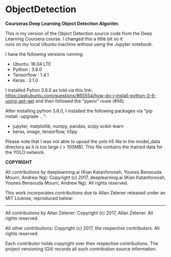 # ObjectDetection
**Courseras Deep Learning Object Detection Algoritm**.

This is my version of the Object Detection source code from the Deep Learning Coursera course. I changed this a little bit so it \
runs on my local Ubuntu machine without using the Jupyter notebook. 

I have the following versions running:
* Ubuntu: 16.04 LTE
* Python : 3.6.0
* Tensorflow : 1.4.1
* Keras : 2.1.0

I installed Pyhon 3.6.0 as told via this link: https://askubuntu.com/questions/865554/how-do-i-install-python-3-6-using-apt-get
 and then followed the "pyenv" route (#56)
 
After installing python 3.6.0, I installed the following packages via "pip install -upgrade ...":
- jupyter, matplotlib, numpy, pandas, scipy scikit-learn
- keras, image, tensorflow, h5py

Please note that I was not able to upoad the yolo.h5 file in the model_data directory as it is too large ( > 100MB). This file contains the trained data for the YOLO network.

**COPYRIGHT**

All contributions by deeplearning.ai (Kian Katanforoosh, Younes Bensouda Mourri, Andrew Ng):
Copyright (c) 2017, deeplearning.ai (Kian Katanforoosh, Younes Bensouda Mourri, Andrew Ng).
All rights reserved.

This work incorporates contributions due to Allan Zelener released under an MIT License, reproduced below:

----------------------------------------------------
All contributions by Allan Zelener:
Copyright (c) 2017, Allan Zelener.
All rights reserved.

All other contributions:
Copyright (c) 2017, the respective contributors.
All rights reserved.

Each contributor holds copyright over their respective contributions.
The project versioning (Git) records all such contribution source information.
